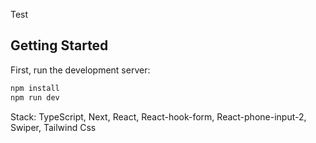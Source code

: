 Test

## Getting Started

First, run the development server:

```bash
npm install
npm run dev
```

Stack: TypeScript, Next, React, React-hook-form, React-phone-input-2, Swiper, Tailwind Css
